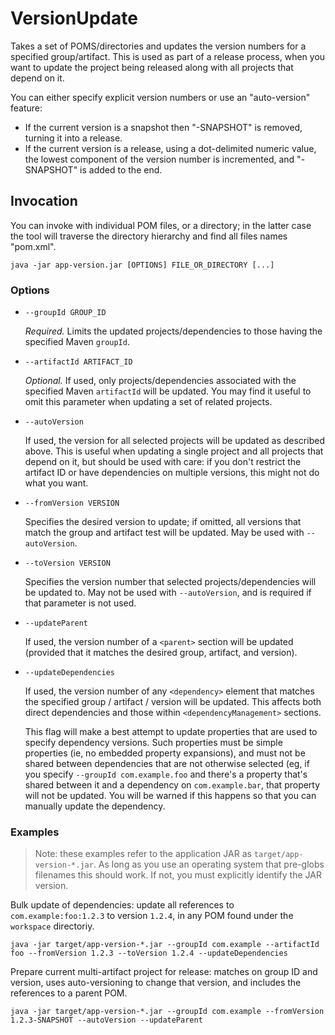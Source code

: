 # VersionUpdate

Takes a set of POMS/directories and updates the version numbers for a specified
group/artifact. This is used as part of a release process, when you want to update
the project being released along with all projects that depend on it.

You can either specify explicit version numbers or use an "auto-version" feature:

* If the current version is a snapshot then "-SNAPSHOT" is removed, turning it into
  a release.
* If the current version is a release, using a dot-delimited numeric value, the lowest
  component of the version number is incremented, and "-SNAPSHOT" is added to the end.


## Invocation

You can invoke with individual POM files, or a directory; in the latter case the
tool will traverse the directory hierarchy and find all files names "pom.xml".

    java -jar app-version.jar [OPTIONS] FILE_OR_DIRECTORY [...]


### Options

* `--groupId GROUP_ID`

  _Required._ Limits the updated projects/dependencies to those having the specified
  Maven `groupId`.

* `--artifactId ARTIFACT_ID`

  _Optional._ If used, only projects/dependencies associated with the specified Maven
  `artifactId` will be updated. You may find it useful to omit this parameter when
  updating a set of related projects.

* `--autoVersion`

  If used, the version for all selected projects will be updated as described above.
  This is useful when updating a single project and all projects that depend on it,
  but should be used with care: if you don't restrict the artifact ID or have
  dependencies on multiple versions, this might not do what you want.

* `--fromVersion VERSION`

  Specifies the desired version to update; if omitted, all versions that match the
  group and artifact test will be updated. May be used with `--autoVersion`.

* `--toVersion VERSION`

  Specifies the version number that selected projects/dependencies will be updated to.
  May not be used with `--autoVersion`, and is required if that parameter is not used.

* `--updateParent`

  If used, the version number of a `<parent>` section will be updated (provided that
  it matches the desired group, artifact, and version).
  
* `--updateDependencies`

  If used, the version number of any `<dependency>` element that matches the specified
  group / artifact / version will be updated. This affects both direct dependencies
  and those within `<dependencyManagement>` sections.

  This flag will make a best attempt to update properties that are used to specify
  dependency versions. Such properties must be simple properties (ie, no embedded
  property expansions), and must not be shared between dependencies that are not
  otherwise selected (eg, if you specify `--groupId com.example.foo` and there's
  a property that's shared between it and a dependency on `com.example.bar`, that
  property will not be updated. You will be warned if this happens so that you
  can manually update the dependency.


### Examples

> Note: these examples refer to the application JAR as `target/app-version-*.jar`.
  As long as you use an operating system that pre-globs filenames this should work.
  If not, you must explicitly identify the JAR version.

Bulk update of dependencies: update all references to `com.example:foo:1.2.3` to 
version `1.2.4`, in any POM found under the `workspace` directoriy.

```
java -jar target/app-version-*.jar --groupId com.example --artifactId foo --fromVersion 1.2.3 --toVersion 1.2.4 --updateDependencies
```

Prepare current multi-artifact project for release: matches on group ID and version,
uses auto-versioning to change that version, and includes the references to a parent
POM.

```
java -jar target/app-version-*.jar --groupId com.example --fromVersion 1.2.3-SNAPSHOT --autoVersion --updateParent
```
